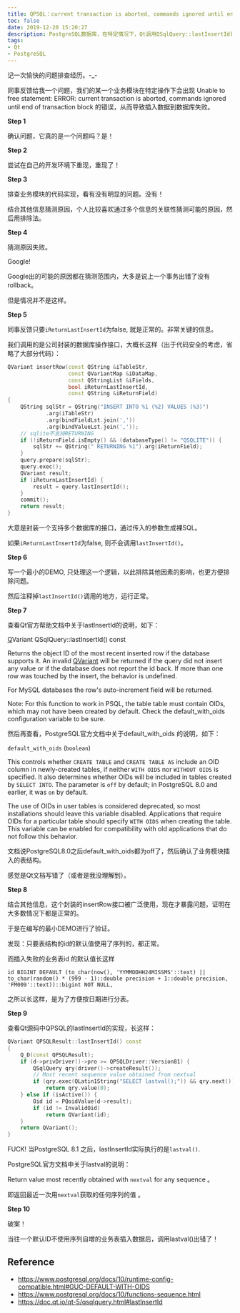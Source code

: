 ```yaml
---
title: QPSQL：current transaction is aborted, commands ignored until end of transaction block
toc: false
date: 2019-12-20 15:20:27
description: PostgreSQL数据库，在特定情况下，Qt调用QSqlQuery::lastInsertId()会出现 current transaction is aborted, commands ignored until end of transaction block的错误。为什么呢？
tags:
- Qt
- PostgreSQL
---
```


记一次愉快的问题排查经历。-_-

同事反馈给我一个问题，我们的某一个业务模块在特定操作下会出现 Unable to free statement: ERROR: current transaction is aborted, commands ignored until end of transaction block 的错误，从而导致插入数据到数据库失败。

**Step 1**

确认问题，它真的是一个问题吗？是！

**Step 2**

尝试在自己的开发环境下重现，重现了！

**Step 3**

排查业务模块的代码实现，看有没有明显的问题。没有！

结合其他信息猜测原因，个人比较喜欢通过多个信息的关联性猜测可能的原因，然后用排除法。

**Step 4**

猜测原因失败。

Google!

Google出的可能的原因都在猜测范围内，大多是说上一个事务出错了没有rollback。

但是情况并不是这样。

**Step 5**

同事反馈只要`iReturnLastInsertId`为false, 就是正常的。非常关键的信息。

我们调用的是公司封装的数据库操作接口，大概长这样（出于代码安全的考虑，省略了大部分代码）：

```c++
QVariant insertRow(const QString &iTableStr,
                   const QVariantMap &iDataMap,
                   const QStringList &iFields,
                   bool iReturnLastInsertId, 
                   const QString &iReturnField)
{
    QString sqlStr = QString("INSERT INTO %1 (%2) VALUES (%3)")
            .arg(iTableStr)
            .arg(bindFieldLst.join(','))
            .arg(bindValueLst.join(','));
    // sqlite不支持RETURNING
    if (!iReturnField.isEmpty() && (databaseType() != "QSQLITE")) {
        sqlStr += QString(" RETURNING %1").arg(iReturnField);
    }
    query.prepare(sqlStr);
    query.exec();
    QVariant result;
    if (iReturnLastInsertId) {
        result = query.lastInsertId();
    }
    commit();
    return result;
}
```

大意是封装一个支持多个数据库的接口，通过传入的参数生成裸SQL。

如果`iReturnLastInsertId`为false, 则不会调用`lastInsertId()`。

**Step 6**

写一个最小的DEMO, 只处理这一个逻辑，以此排除其他因素的影响，也更方便排除问题。

然后注释掉`lastInsertId()`调用的地方，运行正常。

**Step 7**

查看Qt官方帮助文档中关于lastInsertId的说明，如下：

[Q](../qtcore/qvariant.html)Variant QSqlQuery::lastInsertId() const

Returns the object ID of the most recent inserted row if the database supports it. An invalid [QVariant](../qtcore/qvariant.html) will be returned if the query did not insert any value or if the database does not report the id back. If more than one row was touched by the insert, the behavior is undefined.

For MySQL databases the row's auto-increment field will be returned.

Note: For this function to work in PSQL, the table table must contain OIDs, which may not have been created by default. Check the default_with_oids configuration variable to be sure.

然后再查看，PostgreSQL官方文档中关于default_with_oids 的说明，如下：

`default_with_oids` (`boolean`)

This controls whether `CREATE TABLE` and `CREATE TABLE AS` include an OID column in newly-created tables, if neither `WITH OIDS` nor `WITHOUT OIDS` is specified. It also determines whether OIDs will be included in tables created by `SELECT INTO`. The parameter is `off` by default; in PostgreSQL 8.0 and earlier, it was `on` by default.

The use of OIDs in user tables is considered deprecated, so most installations should leave this variable disabled. Applications that require OIDs for a particular table should specify `WITH OIDS` when creating the table. This variable can be enabled for compatibility with old applications that do not follow this behavior.

文档说PostgreSQL8.0之后default_with_oids都为off了，然后确认了业务模块插入的表结构。

感觉是Qt文档写错了（或者是我没理解到）。

**Step 8**

结合其他信息，这个封装的insertRow接口被广泛使用，现在才暴露问题，证明在大多数情况下都是正常的。

于是在编写的最小DEMO进行了验证。

发现：只要表结构的id的默认值使用了序列的，都正常。

而插入失败的业务表id 的默认值长这样

```
id BIGINT DEFAULT (to_char(now(), 'YYMMDDHH24MISSMS'::text) || to_char(random() * (999 - 1)::double precision + 1::double precision, 'FM009'::text))::bigint NOT NULL,
```

之所以长这样，是为了方便按日期进行分表。

**Step 9**

查看Qt源码中QPSQL的lastInsertId的实现，长这样：

```c++
QVariant QPSQLResult::lastInsertId() const
{
    Q_D(const QPSQLResult);
    if (d->privDriver()->pro >= QPSQLDriver::Version81) {
        QSqlQuery qry(driver()->createResult());
        // Most recent sequence value obtained from nextval
        if (qry.exec(QLatin1String("SELECT lastval();")) && qry.next())
            return qry.value(0);
    } else if (isActive()) {
        Oid id = PQoidValue(d->result);
        if (id != InvalidOid)
            return QVariant(id);
    }
    return QVariant();
}
```

FUCK! 当PostgreSQL 8.1 之后，lastInsertId实际执行的是`lastval()`.

PostgreSQL官方文档中关于lastval的说明：

 Return value most recently obtained with `nextval` for any sequence 。

即返回最近一次用`nextval`获取的任何序列的值 。

**Step 10**

破案！

当往一个默认ID不使用序列自增的业务表插入数据后，调用lastval()出错了！

## Reference

-  https://www.postgresql.org/docs/10/runtime-config-compatible.html#GUC-DEFAULT-WITH-OIDS 
-  https://www.postgresql.org/docs/10/functions-sequence.html 
-  https://doc.qt.io/qt-5/qsqlquery.html#lastInsertId 